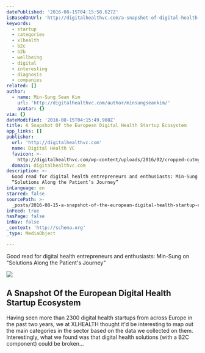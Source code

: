 ```yaml
---
datePublished: '2016-08-15T04:15:58.627Z'
isBasedOnUrl: 'http://digitalhealthvc.com/a-snapshot-of-digital-health-startups-in-europe/'
keywords:
  - startup
  - categories
  - xlhealth
  - b2c
  - b2b
  - wellbeing
  - digital
  - interesting
  - diagnosis
  - companies
related: []
author:
  - name: Min-Sung Sean Kim
    url: 'http://digitalhealthvc.com/author/minsungseankim/'
    avatar: {}
via: {}
dateModified: '2016-08-15T04:15:49.908Z'
title: A Snapshot Of the European Digital Health Startup Ecosystem
app_links: []
publisher:
  url: 'http://digitalhealthvc.com'
  name: Digital Health VC
  favicon: >-
    http://digitalhealthvc.com/wp-content/uploads/2016/02/cropped-cutmypic-192x192.png
  domain: digitalhealthvc.com
description: >-
  Good read for digital health entrepreneurs and enthusiasts: Min-Sung on
  “Solutions Along the Patient’s Journey”
inLanguage: en
starred: false
sourcePath: >-
  _posts/2016-08-15-a-snapshot-of-the-european-digital-health-startup-ecosystem.md
inFeed: true
hasPage: false
inNav: false
_context: 'http://schema.org'
_type: MediaObject

---
```

Good read for digital health entrepreneurs and enthusiasts: Min-Sung on "Solutions Along the Patient's Journey"

<article style=""><img src="https://imgflo.herokuapp.com/graph/vahj1ThiexotieMo/5c47b468fa333ba857b2c73963fa219e/noop.jpg?input=http%3A%2F%2Fdigitalhealthvc.com%2Fwp-content%2Fuploads%2F2016%2F02%2F12655936_10156504008645721_1083158430_o-1024x576.jpg" /><h1>A Snapshot Of the European Digital Health Startup Ecosystem</h1><p>Having seen more than 2300 digital health startups from across Europe in the past two years, we at XLHEALTH thought it'd be interesting to map out the main categories in the sector based on the data we collected on them. Interestingly, what we found was that digital health solutions (with a B2C component) could be broken...</p></article>